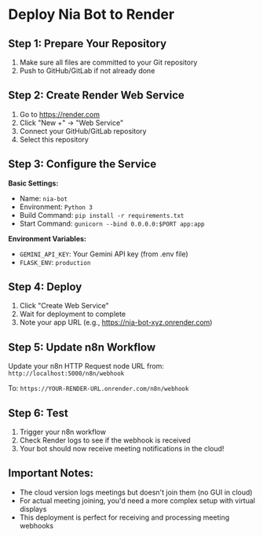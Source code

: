# Deploy Nia Bot to Render

## Step 1: Prepare Your Repository
1. Make sure all files are committed to your Git repository
2. Push to GitHub/GitLab if not already done

## Step 2: Create Render Web Service
1. Go to https://render.com
2. Click "New +" → "Web Service"
3. Connect your GitHub/GitLab repository
4. Select this repository

## Step 3: Configure the Service
**Basic Settings:**
- Name: `nia-bot`
- Environment: `Python 3`
- Build Command: `pip install -r requirements.txt`
- Start Command: `gunicorn --bind 0.0.0.0:$PORT app:app`

**Environment Variables:**
- `GEMINI_API_KEY`: Your Gemini API key (from .env file)
- `FLASK_ENV`: `production`

## Step 4: Deploy
1. Click "Create Web Service"
2. Wait for deployment to complete
3. Note your app URL (e.g., https://nia-bot-xyz.onrender.com)

## Step 5: Update n8n Workflow
Update your n8n HTTP Request node URL from:
`http://localhost:5000/n8n/webhook`

To:
`https://YOUR-RENDER-URL.onrender.com/n8n/webhook`

## Step 6: Test
1. Trigger your n8n workflow
2. Check Render logs to see if the webhook is received
3. Your bot should now receive meeting notifications in the cloud!

## Important Notes:
- The cloud version logs meetings but doesn't join them (no GUI in cloud)
- For actual meeting joining, you'd need a more complex setup with virtual displays
- This deployment is perfect for receiving and processing meeting webhooks